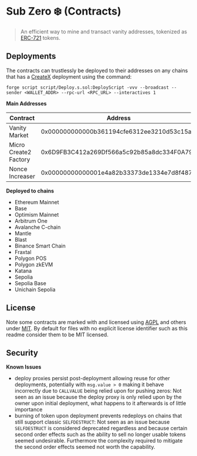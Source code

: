 # Sub Zero ❄️  (Contracts)

> An efficient way to mine and transact vanity addresses, tokenized as
> [ERC-721](https://eips.ethereum.org/EIPS/eip-721) tokens.

## Deployments

The contracts can trustlessly be deployed to their addresses on any chains that has a
[CreateX](https://github.com/pcaversaccio/createx) deployment using the command:

```
forge script script/Deploy.s.sol:DeployScript -vvv --broadcast --sender <WALLET_ADDR> --rpc-url <RPC_URL> --interactives 1
```

**Main Addresses**

|Contract|Address|
|--------|-------|
|Vanity Market|0x000000000000b361194cfe6312ee3210d53c15aa|
|Micro Create2 Factory|0x6D9FB3C412a269Df566a5c92b85a8dc334F0A797|
|Nonce Increaser|0x00000000000001e4a82b33373de1334e7d8f4879|

**Deployed to chains**
- Ethereum Mainnet
- Base
- Optimism Mainnet
- Arbitrum One
- Avalanche C-chain
- Mantle
- Blast
- Binance Smart Chain
- Fraxtal
- Polygon POS
- Polygon zkEVM
- Katana
- Sepolia
- Sepolia Base
- Unichain Sepolia

## License

Note some contracts are marked with and licensed using [AGPL](./LICENSE_AGPL) and others under
[MIT](./LICENSE_MIT). By default for files with no explicit license identifier such as this readme
consider them to be MIT licensed.

## Security

**Known Issues**
- deploy proxies persist post-deployment allowing reuse for other deployments, potentially with
  `msg.value > 0` making it behave incorrectly due to `CALLVALUE` being relied upon for pushing
  zeros: Not seen as an issue because the deploy proxy is only relied upon by the owner upon initial
  deployment, what happens to it afterwards is of little importance
- burning of token upon deployment prevents redeploys on chains that still support classic
  `SELFDESTRUCT`: Not seen as an issue because `SELFDESTRUCT` is considered deprecated regardless
  and because certain second order effects such as the ability to sell no longer usable tokens
  seemed undesirable. Furthermore the complexity required to mitigate the second order effects
  seemed not worth the capability.
